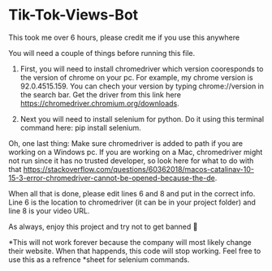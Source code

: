 # Tik-Tok-Views-Bot
This took me over 6 hours, please credit me if you use this anywhere


You will need a couple of things before running this file.

1. First, you will need to install chromedriver 
which version cooresponds to the version of chrome on your pc. For example, my chrome version is 92.0.4515.159.
You can chech your version by typing chrome://version in the search bar. Get the driver from this link here
https://chromedriver.chromium.org/downloads. 

2. Next you will need to install selenium for python. Do it using
this terminal command here: pip install selenium. 

Oh, one last thing: Make sure chromedriver is added to path if you are working on a Windows pc. If you are working 
on a Mac, chromedriver might not run since it has no trusted developer, so look here for what to do with that https://stackoverflow.com/questions/60362018/macos-catalinav-10-15-3-error-chromedriver-cannot-be-opened-because-the-de.

When all that is done, please edit lines 6 and 8 and put in the correct info. Line 6 is the location to chromedriver (it can be in your project folder) and
line 8 is your video URL.

As always, enjoy this project and try not to get banned 🙂




*This will not work forever because the company will most likely change their website. When that happends, this code will stop working. Feel free to use this as a refrence
*sheet for selenium commands.
